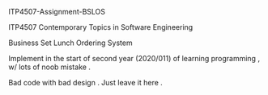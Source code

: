 ITP4507-Assignment-BSLOS

ITP4507 Contemporary Topics in Software Engineering

Business Set Lunch Ordering System 

Implement in the start of second year (2020/011) of learning programming , w/ lots of noob mistake .

Bad code with bad design .  Just leave it here .
